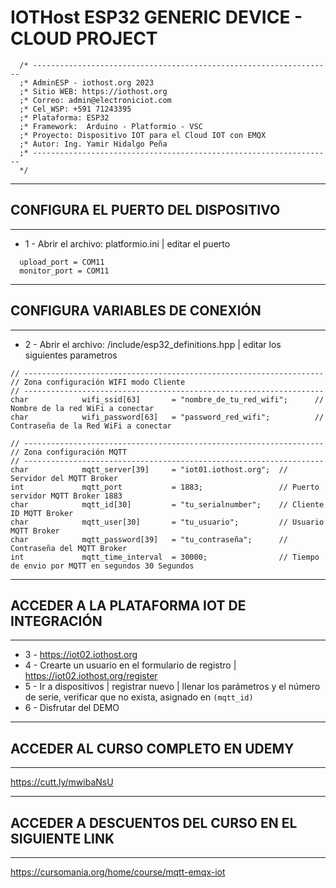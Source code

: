 # IOTHost ESP32 GENERIC DEVICE - CLOUD PROJECT
```tsx
  /* -------------------------------------------------------------------
  ;* AdminESP - iothost.org 2023
  ;* Sitio WEB: https://iothost.org
  ;* Correo: admin@electroniciot.com
  ;* Cel_WSP: +591 71243395
  ;* Plataforma: ESP32
  ;* Framework:  Arduino - Platformio - VSC
  ;* Proyecto: Dispositivo IOT para el Cloud IOT con EMQX
  ;* Autor: Ing. Yamir Hidalgo Peña
  ;* -------------------------------------------------------------------
  */
```
*********
## CONFIGURA EL PUERTO DEL DISPOSITIVO
*********

* 1 - Abrir el archivo: platformio.ini | editar el puerto
```tsx
  upload_port = COM11
  monitor_port = COM11
```
*********
## CONFIGURA VARIABLES DE CONEXIÓN
*********
* 2 - Abrir el archivo: /include/esp32_definitions.hpp | editar los siguientes parametros
```tsx
// -------------------------------------------------------------------
// Zona configuración WIFI modo Cliente
// -------------------------------------------------------------------
char            wifi_ssid[63]       = "nombre_de_tu_red_wifi";      // Nombre de la red WiFi a conectar                
char            wifi_password[63]   = "password_red_wifi";          // Contraseña de la Red WiFi a conectar
```
```tsx
// -------------------------------------------------------------------
// Zona configuración MQTT 
// ------------------------------------------------------------------- 
char            mqtt_server[39]     = "iot01.iothost.org";  // Servidor del MQTT Broker
int             mqtt_port           = 1883;                 // Puerto servidor MQTT Broker 1883
char            mqtt_id[30]         = "tu_serialnumber";    // Cliente ID MQTT Broker       
char            mqtt_user[30]       = "tu_usuario";         // Usuario MQTT Broker 
char            mqtt_password[39]   = "tu_contraseña";      // Contraseña del MQTT Broker
int             mqtt_time_interval  = 30000;                // Tiempo de envio por MQTT en segundos 30 Segundos
```
*********
## ACCEDER A LA PLATAFORMA IOT DE INTEGRACIÓN
*********
* 3 - https://iot02.iothost.org
* 4 - Crearte un usuario en el formulario de registro | https://iot02.iothost.org/register
* 5 - Ir a dispositivos | registrar nuevo | llenar los parámetros y el número de serie, verificar que no exista, asignado en ``(mqtt_id)``
* 6 - Disfrutar del DEMO
*********
## ACCEDER AL CURSO COMPLETO EN UDEMY
*********
https://cutt.ly/mwibaNsU
*********
## ACCEDER A DESCUENTOS DEL CURSO EN EL SIGUIENTE LINK
*********
https://cursomania.org/home/course/mqtt-emqx-iot